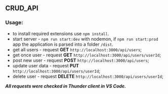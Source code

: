 ## CRUD_API
### Usage:
 - to install required extensions use `npm install`. 
 - start server - `npm run start:dev` with nodemon, if `npm run start:prod` app the application is parsed into a folder `/dist`.
 - get all users - request **GET** `http://localhost:3000/api/users`;
 - get once user - request **GET** `http://localhost:3000/api/users/userId`;
 - post new user - request **POST** `http://localhost:3000/api/users`;
 - update user data - request **PUT** `http://localhost:3000/api/users/userId`;
 - delete user - request **DELETE** `http://localhost:3000/api/users/userId`;

___All requests were checked in Thunder client in VS Code.___
